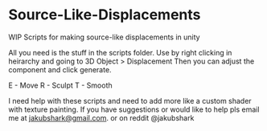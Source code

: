 # Source-Like-Displacements
WIP Scripts for making source-like displacements in unity

All you need is the stuff in the scripts folder.
Use by right clicking in heirarchy and going to 3D Object > Displacement
Then you can adjust the component and click generate.

E - Move
R - Sculpt
T - Smooth


I need help with these scripts and need to add more like a custom shader with 
texture painting. If you have suggestions or would like to help pls email me at
jakubshark@gmail.com. or on reddit @jakubshark
